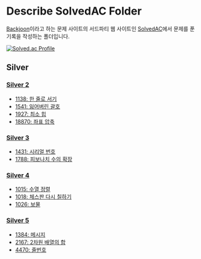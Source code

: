 # Describe SolvedAC Folder

[Backjoon](https://www.acmicpc.net/)이라고 하는 문제 사이트의 서드파티 웹 사이트인 [SolvedAC](https://solved.ac)에서 문제를 푼 기록을 작성하는 폴더입니다.

[![Solved.ac Profile](http://mazassumnida.wtf/api/v2/generate_badge?boj=tjrwls1108)](https://solved.ac/tjrwls1108/)

## Silver
### [Silver 2](https://github.com/SeokjinKim00/TIL/blob/master/PS/SolvedAC/Silver%202)
* [1138: 한 줄로 서기](https://github.com/SeokjinKim00/TIL/blob/master/PS/SolvedAC/Silver%202/1138.py)
* [1541: 잃어버린 괄호](https://github.com/SeokjinKim00/TIL/blob/master/PS/SolvedAC/Silver%202/1541.py)
* [1927: 최소 힙](https://github.com/SeokjinKim00/TIL/blob/master/PS/SolvedAC/Silver%202/1927.py)
* [18870: 좌표 압축](https://github.com/SeokjinKim00/TIL/blob/master/PS/SolvedAC/Silver%202/18870.py)

### [Silver 3](https://github.com/SeokjinKim00/TIL/blob/master/PS/SolvedAC/Silver%203)
* [1431: 시리얼 번호](https://github.com/SeokjinKim00/TIL/blob/master/PS/SolvedAC/Silver%203/1431.py)
* [1788: 피보나치 수의 확장](https://github.com/SeokjinKim00/TIL/blob/master/PS/SolvedAC/Silver%203/1788.py)

### [Silver 4](https://github.com/SeokjinKim00/TIL/blob/master/PS/SolvedAC/Silver%204)
* [1015: 수열 정렬](https://github.com/SeokjinKim00/TIL/blob/master/PS/SolvedAC/Silver%204/1015.py)
* [1018: 체스판 다시 칠하기](https://github.com/SeokjinKim00/TIL/blob/master/PS/SolvedAC/Silver%204/1018.py)
* [1026: 보물](https://github.com/SeokjinKim00/TIL/blob/master/PS/SolvedAC/Silver%204/1026.py)

### [Silver 5](https://github.com/SeokjinKim00/TIL/blob/master/PS/SolvedAC/Silver%205)
* [1384: 메시지](https://github.com/SeokjinKim00/TIL/blob/master/PS/SolvedAC/Silver%205/1384.py)
* [2167: 2차원 배열의 합](https://github.com/SeokjinKim00/TIL/blob/master/PS/SolvedAC/Silver%205/2167.py)
* [4470: 줄번호](https://github.com/SeokjinKim00/TIL/blob/master/PS/SolvedAC/Silver%205/4470.py)